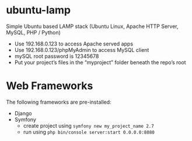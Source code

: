 # ubuntu-lamp
Simple Ubuntu based LAMP stack (Ubuntu Linux, Apache HTTP Server, MySQL, PHP / Python)

- Use 192.168.0.123 to access Apache served apps
- Use 192.168.0.123/phpMyAdmin to access MySQL client
- mySQL root password is 12345678
- Put your project’s files in the “myproject” folder beneath the repo’s root

# Web Frameworks
The following frameworks are pre-installed:
- Django
- Symfony
    - create project using `symfony new my_project_name 2.7`
    - run using `php bin/console server:start 0.0.0.0:8080`
